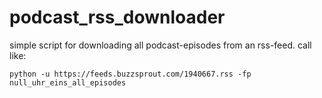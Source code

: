 # podcast_rss_downloader
simple script for downloading all podcast-episodes from an rss-feed. call like:
```
python -u https://feeds.buzzsprout.com/1940667.rss -fp null_uhr_eins_all_episodes
```
